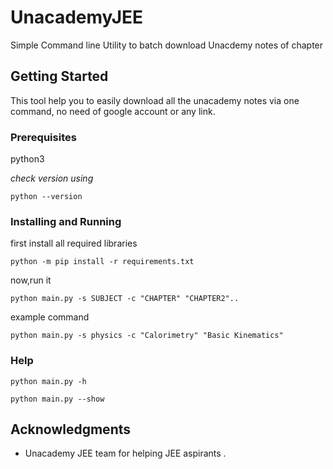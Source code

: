 # UnacademyJEE
Simple Command line Utility to batch download Unacdemy notes of chapter

## Getting Started
This tool help you to easily download all the unacademy notes via one command, no need of google account or any link.


### Prerequisites

python3

_check version using_

```
python --version
```

### Installing and Running

first install all required libraries

```
python -m pip install -r requirements.txt
```
now,run it

```
python main.py -s SUBJECT -c "CHAPTER" "CHAPTER2"..
```

example command
```
python main.py -s physics -c "Calorimetry" "Basic Kinematics"
```

### Help
```
python main.py -h
```
```
python main.py --show
```
## Acknowledgments

* Unacademy JEE team for helping JEE aspirants .
